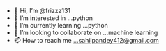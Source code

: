 - 👋 Hi, I’m @frizzz131
- 👀 I’m interested in ...python
- 🌱 I’m currently learning ...python
- 💞️ I’m looking to collaborate on ...machine learning
- 📫 How to reach me ...sahilpandey412@gmail.com

<!---
frizzz131/frizzz131 is a ✨ special ✨ repository because its `README.md` (this file) appears on your GitHub profile.
You can click the Preview link to take a look at your changes.
--->
